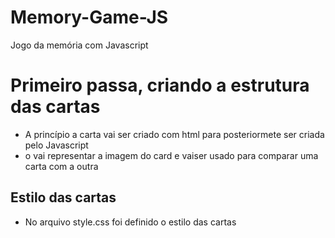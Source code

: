 # Memory-Game-JS
Jogo da memória com Javascript

# Primeiro passa, criando a estrutura das cartas

* A princípio a carta vai ser criado com html para posteriormete ser criada pelo Javascript
* o <data-icon> vai representar a imagem do card e vaiser usado para comparar uma carta com a outra

## Estilo das cartas

* No arquivo style.css foi definido o estilo das cartas 
